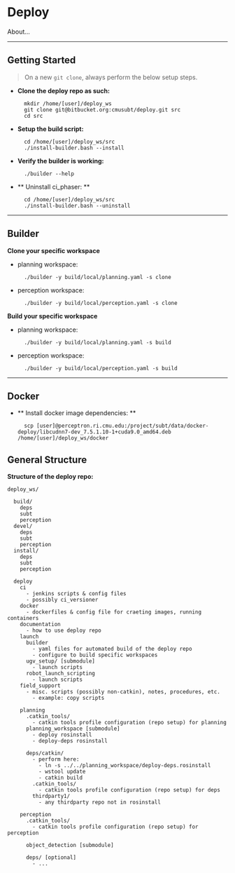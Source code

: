# Deploy

About...

* * *

## Getting Started

> On a new `git clone`, always perform the below setup steps.

- **Clone the deploy repo as such:**
        
        mkdir /home/[user]/deploy_ws
        git clone git@bitbucket.org:cmusubt/deploy.git src
        cd src

- **Setup the build script:**
        
        cd /home/[user]/deploy_ws/src
        ./install-builder.bash --install

- **Verify the builder is working:**

        ./builder --help

- ** Uninstall ci_phaser: **

        cd /home/[user]/deploy_ws/src
        ./install-builder.bash --uninstall

* * *

## Builder

 **Clone your specific workspace**

- planning workspace:
  
        ./builder -y build/local/planning.yaml -s clone

- perception workspace:
  
        ./builder -y build/local/perception.yaml -s clone


**Build your specific workspace**

- planning workspace:

        ./builder -y build/local/planning.yaml -s build

- perception workspace:

        ./builder -y build/local/perception.yaml -s build

* * *

## Docker

- ** Install docker image dependencies: **

        scp [user]@perceptron.ri.cmu.edu:/project/subt/data/docker-deploy/libcudnn7-dev_7.5.1.10-1+cuda9.0_amd64.deb /home/[user]/deploy_ws/docker


## General Structure

**Structure of the deploy repo:**

    deploy_ws/
    
      build/
        deps
        subt
        perception
      devel/
        deps
        subt
        perception
      install/
        deps
        subt
        perception

      deploy
        ci
          - jenkins scripts & config files
          - possibly ci_versioner
        docker
          - dockerfiles & config file for craeting images, running containers
        documentation
          - how to use deploy repo
        launch
          builder
            - yaml files for automated build of the deploy repo
            - configure to build specific workspaces
          ugv_setup/ [submodule]
            - launch scripts
          robot_launch_scripting
            - launch scripts
        field_support
          - misc. scripts (possibly non-catkin), notes, procedures, etc.
            - example: copy scripts
          
        planning
          .catkin_tools/
            - catkin tools profile configuration (repo setup) for planning
          planning_workspace [submodule]
            - deploy rosinstall
            - deploy-deps rosinstall
          
          deps/catkin/
            - perform here:
              - ln -s ../../planning_workspace/deploy-deps.rosinstall
              - wstool update
              - catkin build      
            .catkin_tools/
              - catkin tools profile configuration (repo setup) for deps
            thirdparty1/
              - any thirdparty repo not in rosinstall
        
        perception
          .catkin_tools/
            - catkin tools profile configuration (repo setup) for perception
      
          object_detection [submodule]
      
          deps/ [optional]
            - ...